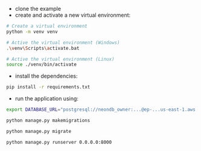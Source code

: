 - clone the example
- create and activate a new virtual environment:

```bash
# Create a virtual environment
python -m venv venv

# Active the virtual environment (Windows)
.\venv\Scripts\activate.bat

# Active the virtual environment (Linux)
source ./venv/bin/activate
```

- install the dependencies:

```bash
pip install -r requirements.txt
```

- run the application using:

```bash
export DATABASE_URL="postgresql://neondb_owner:...@ep-...us-east-1.aws.neon.tech/neondb?sslmode=require" 
```

```bash
python manage.py makemigrations
```

```bash
python manage.py migrate
```

```bash
python manage.py runserver 0.0.0.0:8000
```
